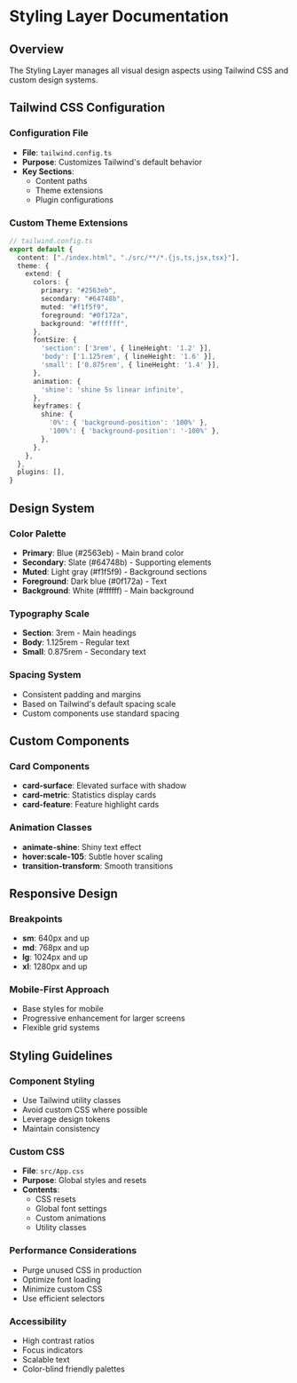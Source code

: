 # Styling Layer Documentation

## Overview

The Styling Layer manages all visual design aspects using Tailwind CSS and custom design systems.

## Tailwind CSS Configuration

### Configuration File
- **File**: `tailwind.config.ts`
- **Purpose**: Customizes Tailwind's default behavior
- **Key Sections**:
  - Content paths
  - Theme extensions
  - Plugin configurations

### Custom Theme Extensions
```typescript
// tailwind.config.ts
export default {
  content: ["./index.html", "./src/**/*.{js,ts,jsx,tsx}"],
  theme: {
    extend: {
      colors: {
        primary: "#2563eb",
        secondary: "#64748b",
        muted: "#f1f5f9",
        foreground: "#0f172a",
        background: "#ffffff",
      },
      fontSize: {
        'section': ['3rem', { lineHeight: '1.2' }],
        'body': ['1.125rem', { lineHeight: '1.6' }],
        'small': ['0.875rem', { lineHeight: '1.4' }],
      },
      animation: {
        'shine': 'shine 5s linear infinite',
      },
      keyframes: {
        shine: {
          '0%': { 'background-position': '100%' },
          '100%': { 'background-position': '-100%' },
        },
      },
    },
  },
  plugins: [],
}
```

## Design System

### Color Palette
- **Primary**: Blue (#2563eb) - Main brand color
- **Secondary**: Slate (#64748b) - Supporting elements
- **Muted**: Light gray (#f1f5f9) - Background sections
- **Foreground**: Dark blue (#0f172a) - Text
- **Background**: White (#ffffff) - Main background

### Typography Scale
- **Section**: 3rem - Main headings
- **Body**: 1.125rem - Regular text
- **Small**: 0.875rem - Secondary text

### Spacing System
- Consistent padding and margins
- Based on Tailwind's default spacing scale
- Custom components use standard spacing

## Custom Components

### Card Components
- **card-surface**: Elevated surface with shadow
- **card-metric**: Statistics display cards
- **card-feature**: Feature highlight cards

### Animation Classes
- **animate-shine**: Shiny text effect
- **hover:scale-105**: Subtle hover scaling
- **transition-transform**: Smooth transitions

## Responsive Design

### Breakpoints
- **sm**: 640px and up
- **md**: 768px and up
- **lg**: 1024px and up
- **xl**: 1280px and up

### Mobile-First Approach
- Base styles for mobile
- Progressive enhancement for larger screens
- Flexible grid systems

## Styling Guidelines

### Component Styling
- Use Tailwind utility classes
- Avoid custom CSS where possible
- Leverage design tokens
- Maintain consistency

### Custom CSS
- **File**: `src/App.css`
- **Purpose**: Global styles and resets
- **Contents**:
  - CSS resets
  - Global font settings
  - Custom animations
  - Utility classes

### Performance Considerations
- Purge unused CSS in production
- Optimize font loading
- Minimize custom CSS
- Use efficient selectors

### Accessibility
- High contrast ratios
- Focus indicators
- Scalable text
- Color-blind friendly palettes
